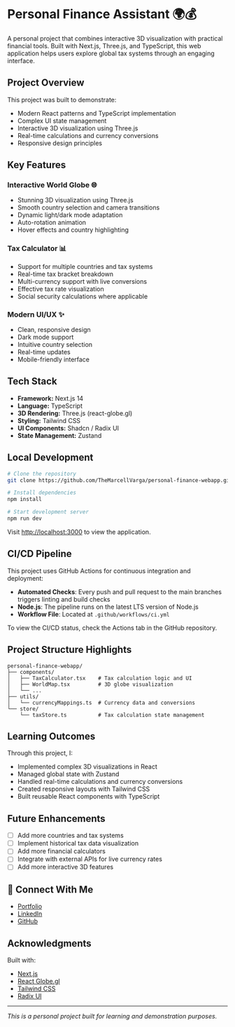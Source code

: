 # Personal Finance Assistant 🌍💰

A personal project that combines interactive 3D visualization with practical financial tools. Built with Next.js, Three.js, and TypeScript, this web application helps users explore global tax systems through an engaging interface.

<!-- ![Application Screenshot]
[Add a screenshot or GIF of your application in action] -->

## Project Overview

This project was built to demonstrate:
- Modern React patterns and TypeScript implementation
- Complex UI state management
- Interactive 3D visualization using Three.js
- Real-time calculations and currency conversions
- Responsive design principles

## Key Features

### Interactive World Globe 🌐
- Stunning 3D visualization using Three.js
- Smooth country selection and camera transitions
- Dynamic light/dark mode adaptation
- Auto-rotation animation
- Hover effects and country highlighting

### Tax Calculator 📊
- Support for multiple countries and tax systems
- Real-time tax bracket breakdown
- Multi-currency support with live conversions
- Effective tax rate visualization
- Social security calculations where applicable

### Modern UI/UX ✨
- Clean, responsive design
- Dark mode support
- Intuitive country selection
- Real-time updates
- Mobile-friendly interface

## Tech Stack

- **Framework:** Next.js 14
- **Language:** TypeScript
- **3D Rendering:** Three.js (react-globe.gl)
- **Styling:** Tailwind CSS
- **UI Components:** Shadcn / Radix UI
- **State Management:** Zustand

## Local Development

```bash
# Clone the repository
git clone https://github.com/TheMarcellVarga/personal-finance-webapp.git

# Install dependencies
npm install

# Start development server
npm run dev
```

Visit [http://localhost:3000](http://localhost:3000) to view the application.

## CI/CD Pipeline

This project uses GitHub Actions for continuous integration and deployment:

- **Automated Checks**: Every push and pull request to the main branches triggers linting and build checks
- **Node.js**: The pipeline runs on the latest LTS version of Node.js
- **Workflow File**: Located at `.github/workflows/ci.yml`

To view the CI/CD status, check the Actions tab in the GitHub repository.

## Project Structure Highlights

```
personal-finance-webapp/
├── components/
│   ├── TaxCalculator.tsx    # Tax calculation logic and UI
│   ├── WorldMap.tsx         # 3D globe visualization
│   └── ...
├── utils/
│   └── currencyMappings.ts  # Currency data and conversions
└── store/
    └── taxStore.ts          # Tax calculation state management
```

## Learning Outcomes

Through this project, I:
- Implemented complex 3D visualizations in React
- Managed global state with Zustand
- Handled real-time calculations and currency conversions
- Created responsive layouts with Tailwind CSS
- Built reusable React components with TypeScript

## Future Enhancements

- [ ] Add more countries and tax systems
- [ ] Implement historical tax data visualization
- [ ] Add more financial calculators
- [ ] Integrate with external APIs for live currency rates
- [ ] Add more interactive 3D features

## 🔗 Connect With Me

- [Portfolio](https://marcellvarga.com)
- [LinkedIn](https://www.linkedin.com/in/marcellvarga/)
- [GitHub](https://github.com/TheMarcellVarga)

## Acknowledgments

Built with:
- [Next.js](https://nextjs.org/)
- [React Globe.gl](https://github.com/vasturiano/react-globe.gl)
- [Tailwind CSS](https://tailwindcss.com/)
- [Radix UI](https://www.radix-ui.com/)


---

*This is a personal project built for learning and demonstration purposes.*